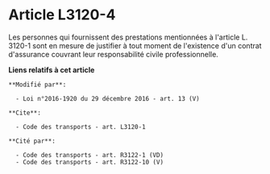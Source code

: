 # Article L3120-4

Les personnes qui fournissent des prestations mentionnées à l'article L. 3120-1  sont en mesure de  justifier à tout moment
de l'existence d'un contrat d'assurance couvrant leur responsabilité civile professionnelle.

**Liens relatifs à cet article**

	**Modifié par**:

	  - Loi n°2016-1920 du 29 décembre 2016 - art. 13 (V)

	**Cite**:

	  - Code des transports - art. L3120-1

	**Cité par**:

	  - Code des transports - art. R3122-1 (VD)
	  - Code des transports - art. R3122-10 (V)
